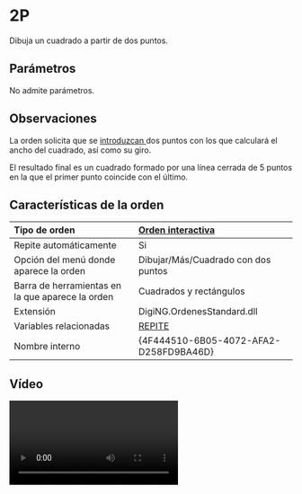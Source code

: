 # 2P

Dibuja un cuadrado a partir de dos puntos.

## Parámetros

No admite parámetros.

## Observaciones

La orden solicita que se [introduzcan ](../../introduccion-de-coordenadas.md)dos puntos con los que calculará el ancho del cuadrado, así como su giro.

El resultado final es un cuadrado formado por una línea cerrada de 5 puntos en la que el primer punto coincide con el último.

## Características de la orden

| Tipo de orden | [Orden interactiva](../../../ordenes/ordenes-interactivas.md) |
| :--- | :--- |
| Repite automáticamente | Si |
| Opción del menú donde aparece la orden | Dibujar/Más/Cuadrado con dos puntos |
| Barra de herramientas en la que aparece la orden | Cuadrados y rectángulos |
| Extensión | DigiNG.OrdenesStandard.dll |
| Variables relacionadas | [REPITE](../../variables/r/repite.md) |
| Nombre interno | {4F444510-6B05-4072-AFA2-D258FD9BA46D} |

## Vídeo

<video controls>
    <source src="https://digi21.blob.core.windows.net/videos-ayuda/2P.mp4" type="video/mp4">
</video>

